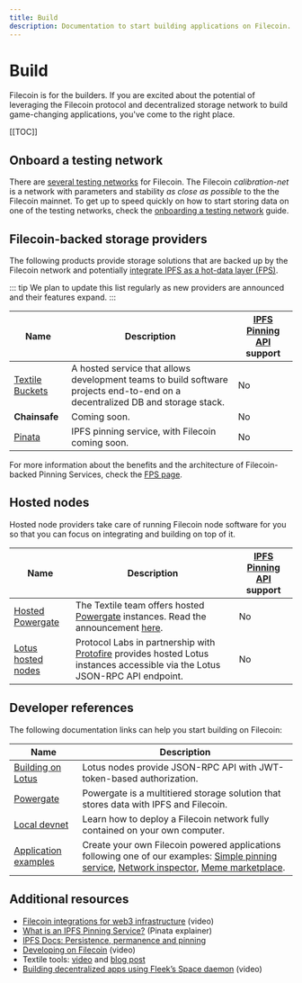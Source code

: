 ```yaml
---
title: Build
description: Documentation to start building applications on Filecoin.
---
```


# Build

Filecoin is for the builders. If you are excited about the potential of leveraging the Filecoin protocol and decentralized storage network to build game-changing applications, you've come to the right place.

[[TOC]]

## Onboard a testing network

There are [several testing networks](https://network.filecoin.io) for Filecoin. The Filecoin _calibration-net_ is a network with parameters and stability _as close as possible_ to the the Filecoin mainnet. To get up to speed quickly on how to start storing data on one of the testing networks, check the [onboarding a testing network](onboard-testnet.md) guide.

## Filecoin-backed storage providers

The following products provide storage solutions that are backed up by the Filecoin network and potentially [integrate IPFS as a hot-data layer (FPS)](filecoin-pinning-services.md).

::: tip
We plan to update this list regularly as new providers are announced and their features expand.
:::

| Name                                                | Description                                                                                                                   | [IPFS Pinning API](https://ipfs.github.io/pinning-services-api-spec/) support |
| --------------------------------------------------- | ----------------------------------------------------------------------------------------------------------------------------- | ----------------------------------------------------------------------------- |
| [Textile Buckets](https://docs.textile.io/buckets/) | A hosted service that allows development teams to build software projects end-to-end on a decentralized DB and storage stack. | No                                                                            |
| **Chainsafe**                                       | Coming soon.                                                                                                                  | No                                                                            |
| [Pinata](https://pinata.cloud)                      | IPFS pinning service, with Filecoin coming soon.                                                                              | No                                                                            |

For more information about the benefits and the architecture of Filecoin-backed Pinning Services, check the [FPS page](filecoin-pinning-services.md).

## Hosted nodes

Hosted node providers take care of running Filecoin node software for you so that you can focus on integrating and building on top of it.

| Name                                                          | Description                                                                                                                                                                                       | [IPFS Pinning API](https://ipfs.github.io/pinning-services-api-spec/) support |
| ------------------------------------------------------------- | ------------------------------------------------------------------------------------------------------------------------------------------------------------------------------------------------- | ----------------------------------------------------------------------------- |
| [Hosted Powergate](https://blog.textile.io/hosted-powergate/) | The Textile team offers hosted [Powergate](./powergate.md) instances. Read the announcement [here](https://blog.textile.io/announcing-managed-powergate-instances-enterprise-filecoin-and-ipfs/). | No                                                                            |
| [Lotus hosted nodes](lotus/hosted-nodes.md)                   | Protocol Labs in partnership with [Protofire](https://protofire.io) provides hosted Lotus instances accessible via the Lotus JSON-RPC API endpoint.                                               | No                                                                            |

## Developer references

The following documentation links can help you start building on Filecoin:

| Name                                       | Description                                                                                                                                                                                                                                                                 |
| ------------------------------------------ | --------------------------------------------------------------------------------------------------------------------------------------------------------------------------------------------------------------------------------------------------------------------------- |
| [Building on Lotus](lotus/README.md)       | Lotus nodes provide JSON-RPC API with JWT-token-based authorization.                                                                                                                                                                                                        |
| [Powergate](powergate.md)                  | Powergate is a multitiered storage solution that stores data with IPFS and Filecoin.                                                                                                                                                                                        |
| [Local devnet](local-devnet.md)            | Learn how to deploy a Filecoin network fully contained on your own computer.                                                                                                                                                                                                |
| [Application examples](examples/README.md) | Create your own Filecoin powered applications following one of our examples: [Simple pinning service](examples/simple-pinning-service/overview.md), [Network inspector](examples/network-inspector/overview.md), [Meme marketplace](examples/meme-marketplace/overview.md). |

## Additional resources

- [Filecoin integrations for web3 infrastructure](https://www.youtube.com/watch?v=Q0oe6i7d1u4) (video)
- [What is an IPFS Pinning Service?](https://medium.com/pinata/what-is-an-ipfs-pinning-service-f6ed4cd7e475#:~:text=An%20IPFS%20pinning%20service%20is,running%20your%20own%20IPFS%20nodes.) (Pinata explainer)
- [IPFS Docs: Persistence, permanence and pinning](https://docs.ipfs.io/concepts/persistence/)
- [Developing on Filecoin](https://www.youtube.com/watch?v=aGCpq0Xf-w8) (video)
- Textile tools: [video](https://www.youtube.com/watch?v=IZ8M9m9_uJY) and [blog post](https://blog.textile.io/developer-tools-for-filecoin-ipfs-web/)
- [Building decentralized apps using Fleek’s Space daemon](https://www.youtube.com/watch?v=pWJ5fty-7mA) (video)
